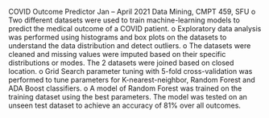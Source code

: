 COVID Outcome Predictor Jan – April 2021
Data Mining, CMPT 459, SFU
o Two different datasets were used to train machine-learning models to predict the medical outcome of a COVID patient.
o Exploratory data analysis was performed using histograms and box plots on the datasets to understand the data distribution and detect outliers.
o The datasets were cleaned and missing values were imputed based on their specific distributions or modes. The 2 datasets were joined based on closed location.
o Grid Search parameter tuning with 5-fold cross-validation was performed to tune parameters for K-nearest-neighbor, Random Forest and ADA Boost classifiers.
o A model of Random Forest was trained on the training dataset using the best parameters. The model was tested on an unseen test dataset to achieve an accuracy of 81% over all outcomes.
